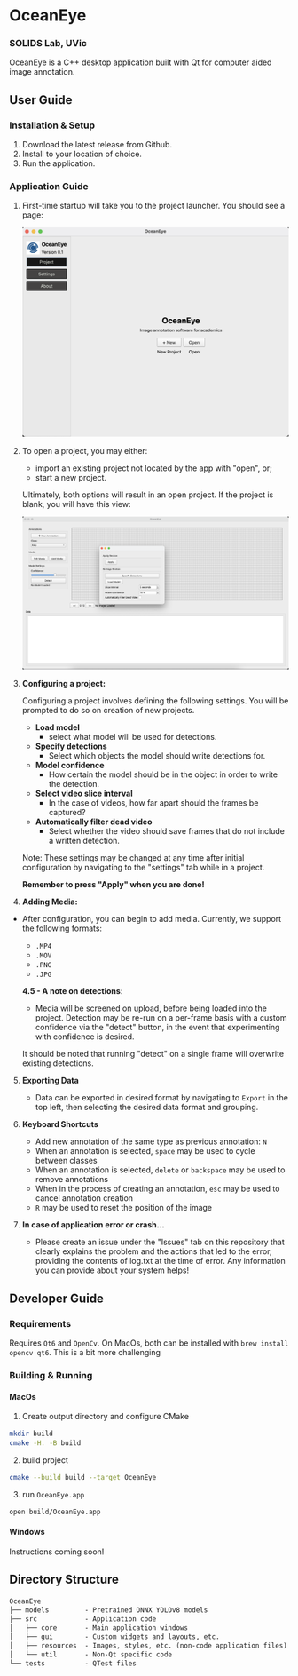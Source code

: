 # OceanEye

### SOLIDS Lab, UVic
OceanEye is a C++ desktop application built with Qt for computer aided image annotation.

## User Guide

### Installation & Setup

1. Download the latest release from Github. 
2. Install to your location of choice.
3. Run the application.

### Application Guide

1. First-time startup will take you to the project launcher. You should see a page:

    ![Startup view of the application](example_images/startup.png)


2. To open a project, you may either:

    - import an existing project not located by the app with "open", or;
    - start a new project.

    Ultimately, both options will result in an open project. If the project is blank, you will have this view: 
    
    ![Blank project view](example_images/open_project.png) 

3. __Configuring a project:__

    Configuring a project involves defining the following settings. You will be prompted to do so on creation of new projects.

    - __Load model__
        - select what model will be used for detections.
    - __Specify detections__
        - Select which objects the model should write detections for.
    - __Model confidence__
        - How certain the model should be in the object in order to write the detection.
    - __Select video slice interval__
        - In the case of videos, how far apart should the frames be captured?
    - __Automatically filter dead video__
        - Select whether the video should save frames that do not include a written detection.

    Note: These settings may be changed at any time after initial configuration by navigating to the "settings" tab while in a project. 
    
    __Remember to press "Apply" when you are done!__

4. __Adding Media:__

- After configuration, you can begin to add media. Currently, we support the following formats:

    - `.MP4`
    - `.MOV`
    - `.PNG`
    - `.JPG` 

    __4.5 -  A note on detections__:
    
   - Media will be screened on upload, before being loaded into the project. Detection may be re-run on a per-frame basis with a custom confidence via the "detect" button, in the event that experimenting with confidence is desired.

   It should be noted that running "detect" on a single frame will overwrite existing detections.

5. __Exporting Data__ 

    - Data can be exported in desired format by navigating to `Export` in the top left, then selecting the desired data format and grouping.


6. __Keyboard Shortcuts__

    - Add new annotation of the same type as previous annotation: `N` 
    - When an annotation is selected, `space` may be used to cycle between classes
    - When an annotation is selected, `delete` or `backspace` may be used to remove annotations
    - When in the process of creating an annotation, `esc` may be used to cancel annotation creation
    - `R` may be used to reset the position of the image


7. __In case of application error or crash...__

    - Please create an issue under the "Issues" tab on this repository that clearly explains the problem and the actions that led to the error, providing the contents of log.txt at the time of error. Any information you can provide about your system helps!

## Developer Guide

### Requirements

Requires `Qt6` and `OpenCv`. On MacOs, both can be installed with `brew install opencv qt6`. This is a bit more challenging 

### Building & Running

#### MacOs
1. Create output directory and configure CMake
```bash
mkdir build
cmake -H. -B build
```
2. build project
```bash
cmake --build build --target OceanEye
```
3. run `OceanEye.app`
```bash
open build/OceanEye.app
```

#### Windows
Instructions coming soon!

## Directory Structure

```
OceanEye
├── models         - Pretrained ONNX YOLOv8 models
├── src            - Application code
│   ├── core       - Main application windows
│   ├── gui        - Custom widgets and layouts, etc.
│   ├── resources  - Images, styles, etc. (non-code application files)
│   └── util       - Non-Qt specific code
└── tests          - QTest files
```

